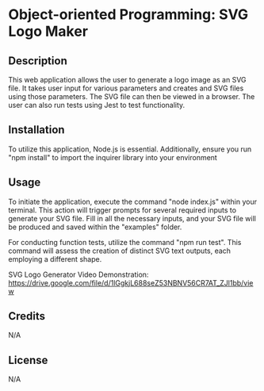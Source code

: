 # Object-oriented Programming: SVG Logo Maker

## Description

This web application allows the user to generate a logo image as an SVG file. It takes user input for various parameters and creates and SVG files using those parameters. The SVG file can then be viewed in a browser. The user can also run tests using Jest to test functionality.


## Installation


To utilize this application, Node.js is essential. Additionally, ensure you run "npm install" to import the inquirer library into your environment

## Usage


To initiate the application, execute the command "node index.js" within your terminal. This action will trigger prompts for several required inputs to generate your SVG file. Fill in all the necessary inputs, and your SVG file will be produced and saved within the "examples" folder.

For conducting function tests, utilize the command "npm run test". This command will assess the creation of distinct SVG text outputs, each employing a different shape.

SVG Logo Generator Video Demonstration: https://drive.google.com/file/d/1lGgkjL688seZ53NBNV56CR7AT_ZJl1bb/view

## Credits

N/A

## License
N/A